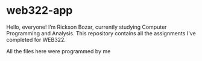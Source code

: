 # web322-app
Hello, everyone! I’m Rickson Bozar, currently studying Computer Programming and Analysis. This repository contains all the assignments I've completed for WEB322.

All the files here were programmed by me